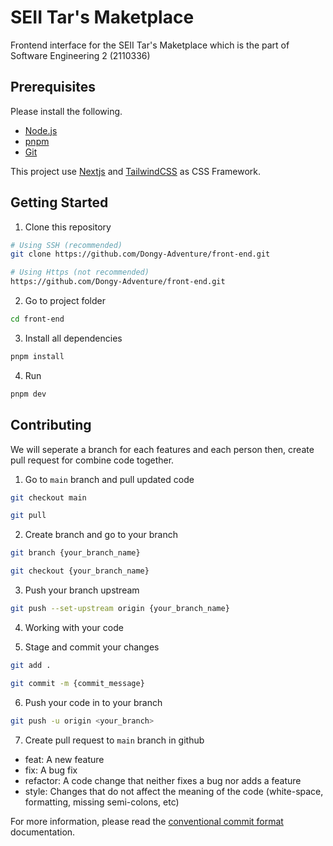 # SEII Tar's Maketplace

Frontend interface for the SEII Tar's Maketplace which is the part of Software Engineering 2 (2110336) 

## Prerequisites

Please install the following.

- [Node.js](https://nodejs.org/en/)
- [pnpm](https://pnpm.io/)
- [Git](https://git-scm.com/)

This project use [Nextjs](https://nextjs.org/) and [TailwindCSS](https://tailwindcss.com/) as CSS Framework.


## Getting Started

1. Clone this repository

```bash
# Using SSH (recommended)
git clone https://github.com/Dongy-Adventure/front-end.git

# Using Https (not recommended)
https://github.com/Dongy-Adventure/front-end.git
```

2. Go to project folder

```bash
cd front-end
```

3. Install all dependencies

```bash
pnpm install
```

4. Run

```bash
pnpm dev
```

## Contributing

We will seperate a branch for each features and each person then, create pull request for combine code together.

1. Go to `main` branch and pull updated code

```bash
git checkout main

git pull
```

2. Create branch and go to your branch

```bash
git branch {your_branch_name}

git checkout {your_branch_name}
```

3. Push your branch upstream

```bash
git push --set-upstream origin {your_branch_name}
```

4. Working with your code

5. Stage and commit your changes

```bash
git add .

git commit -m {commit_message}
```

6. Push your code in to your branch

```bash
git push -u origin <your_branch>
```

7. Create pull request to `main` branch in github

- feat: A new feature
- fix: A bug fix
- refactor: A code change that neither fixes a bug nor adds a feature
- style: Changes that do not affect the meaning of the code (white-space, formatting, missing semi-colons, etc)

For more information, please read the [conventional commit format](https://www.conventionalcommits.org/en/v1.0.0/) documentation.
